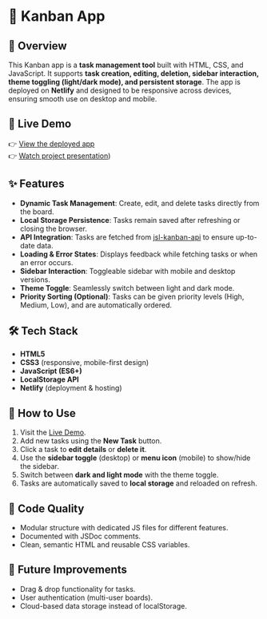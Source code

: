 # 📌 Kanban App  

## 🚀 Overview  
This Kanban app is a **task management tool** built with HTML, CSS, and JavaScript. It supports **task creation, editing, deletion, sidebar interaction, theme toggling (light/dark mode), and persistent storage**. The app is deployed on **Netlify** and designed to be responsive across devices, ensuring smooth use on desktop and mobile.  

## 🔗 Live Demo  
👉 [View the deployed app](https://kanbantaskboardmanagement.netlify.app/)  
👉 [Watch project presentation](https://docs.google.com/videos/d/1ol2MzbE824VQS8OAtLeJQTT_ByWxflsBZET40sas8wo/edit?scene=id.p#scene=id.p))  

## ✨ Features  
- **Dynamic Task Management**: Create, edit, and delete tasks directly from the board.  
- **Local Storage Persistence**: Tasks remain saved after refreshing or closing the browser.  
- **API Integration**: Tasks are fetched from [jsl-kanban-api](https://jsl-kanban-api.vercel.app/) to ensure up-to-date data.  
- **Loading & Error States**: Displays feedback while fetching tasks or when an error occurs.  
- **Sidebar Interaction**: Toggleable sidebar with mobile and desktop versions.  
- **Theme Toggle**: Seamlessly switch between light and dark mode.  
- **Priority Sorting (Optional)**: Tasks can be given priority levels (High, Medium, Low), and are automatically ordered.  

## 🛠️ Tech Stack  
- **HTML5**  
- **CSS3** (responsive, mobile-first design)  
- **JavaScript (ES6+)**  
- **LocalStorage API**  
- **Netlify** (deployment & hosting)  

## 📖 How to Use  
1. Visit the [Live Demo](https://kanbantaskboardmanagement.netlify.app/).  
2. Add new tasks using the **New Task** button.  
3. Click a task to **edit details** or **delete it**.  
4. Use the **sidebar toggle** (desktop) or **menu icon** (mobile) to show/hide the sidebar.  
5. Switch between **dark and light mode** with the theme toggle.  
6. Tasks are automatically saved to **local storage** and reloaded on refresh.  

## 🧪 Code Quality
- Modular structure with dedicated JS files for different features.
- Documented with JSDoc comments.
- Clean, semantic HTML and reusable CSS variables.

##  🎯 Future Improvements
- Drag & drop functionality for tasks.
- User authentication (multi-user boards).
- Cloud-based data storage instead of localStorage.
